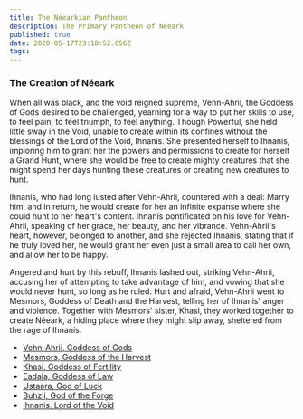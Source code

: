 ```yaml
---
title: The Néearkian Pantheon
description: The Primary Pantheon of Néeark
published: true
date: 2020-05-17T23:18:52.056Z
tags: 
---
```


### The Creation of Néeark
When all was black, and the void reigned supreme, Vehn-Ahrii, the Goddess of Gods desired to be challenged, yearning for a way to put her skills to use, to feel pain, to feel triumph, to feel anything. Though Powerful, she held little sway in the Void, unable to create within its confines without the blessings of the Lord of the Void, Ihnanis. She presented herself to Ihnanis, imploring him to grant her the powers and permissions to create for herself a Grand Hunt, where she would be free to create mighty creatures that she might spend her days hunting these creatures or creating new creatures to hunt.

Ihnanis, who had long lusted after Vehn-Ahrii, countered with a deal: Marry him, and in return, he would create for her an infinite expanse where she could hunt to her heart's content. Ihnanis pontificated on his love for Vehn-Ahrii, speaking of her grace, her beauty, and her vibrance. Vehn-Ahrii's heart, however, belonged to another, and she rejected Ihnanis, stating that if he truly loved her, he would grant her even just a small area to call her own, and allow her to be happy.

Angered and hurt by this rebuff, Ihnanis lashed out, striking Vehn-Ahrii, accusing her of attempting to take advantage of him, and vowing that she would never hunt, so long as he ruled. Hurt and afraid, Vehn-Ahrii went to Mesmors, Goddess of Death and the Harvest, telling her of Ihnanis' anger and violence. Together with Mesmors' sister, Khasi, they worked together to create Néeark, a hiding place where they might slip away, sheltered from the rage of Ihnanis.

* [Vehn-Ahrii, Goddess of Gods](/religions/pantheon/vehn-ahrii)
* [Mesmors, Goddess of the Harvest](/religions/pantheon/mesmors)
* [Khasi, Goddess of Fertility](/religions/pantheon/khasi)
* [Eadala, Goddess of Law](/religions/pantheon/eadala)
* [Ustaara, God of Luck](/religions/pantheon/ustaara)
* [Buhzii, God of the Forge](/religions/pantheon/buhzii)
* [Ihnanis, Lord of the Void](/religions/pantheon/ihnanis)